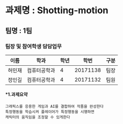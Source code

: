 #  과제명 : Shotting-motion
## 팀명 : 1팀
### 팀장 및 참여학생 담담업무
| 이름  | 학과  | 학년  | 학번 | 구분 |
|---|---|---|---|---|
| 허민재  | 컴퓨터공학과  | 4  |  20171138 | 팀장 |
| 정인길  | 컴퓨터공학과  | 4  |  20171132 | 팀원  |

#### *1.과제요약

```
그래픽스를 응용한 게임과 AI를 결합하여 작품을 완성한다
특정행동을 학습시켜 플레이어가 특정행동을 시행하면  
캐릭터의 움직임을 조정할 수 있게한다
```


